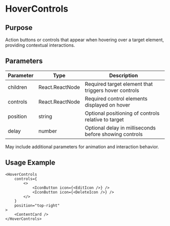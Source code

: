 # HoverControls

## Purpose

Action buttons or controls that appear when hovering over a target element, providing contextual interactions.

## Parameters

| Parameter | Type            | Description                                            |
| --------- | --------------- | ------------------------------------------------------ |
| children  | React.ReactNode | Required target element that triggers hover controls   |
| controls  | React.ReactNode | Required control elements displayed on hover           |
| position  | string          | Optional positioning of controls relative to target    |
| delay     | number          | Optional delay in milliseconds before showing controls |

May include additional parameters for animation and interaction behavior.

## Usage Example

```tsx
<HoverControls
    controls={
        <>
            <IconButton icon={<EditIcon />} />
            <IconButton icon={<DeleteIcon />} />
        </>
    }
    position="top-right"
>
    <ContentCard />
</HoverControls>
```
